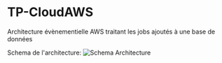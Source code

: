 # TP-CloudAWS
Architecture évènementielle AWS traitant les jobs ajoutés à une base de données

Schema de l'architecture:
![Schema Architecture](https://github.com/KarimDMD/TP-CloudAWS/assets/52574804/19d9d3a3-3869-4439-8808-a77fefc2b1d8)

